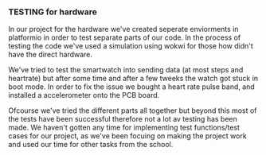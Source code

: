 [//]: <> (enter "## TESTING for X" below...) 


### TESTING for hardware

In our project for the hardware we've created seperate enviorments in platformio in order to test separate parts of our code. In the process of testing the code we've used a simulation using wokwi for those how didn't have the direct hardware. 

We've tried to test the smartwatch into sending data (at most steps and heartrate) but after some time and after a few tweeks the watch got stuck in boot mode. In order to fix the issue we bought a heart rate pulse band, and installed a accelerometer onto the PCB board.

Ofcourse we've tried the different parts all together but beyond this most of the tests have been successful therefore not a lot av testing has been made. We haven't gotten any time for implementing test functions/test cases for our project, as we've been focuing on making the project work and used our time for other tasks from the school.
